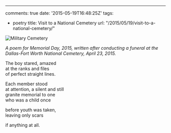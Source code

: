 ---
comments: true
date: '2015-05-19T16:48:25Z'
tags:
- poetry
title: Visit to a National Cemetery
url: "/2015/05/19/visit-to-a-national-cemetery/"

![Military Cemetery](/img/2015/cemetery.jpg)

*A poem for Memorial Day, 2015, written after conducting a funeral at the Dallas-Fort Worth National Cemetery, April 23, 2015.*

The boy stared, amazed  
at the ranks and files  
of perfect straight lines.  

Each member stood  
at attention, a silent and still  
granite memorial to one  
who was a child once

before youth was taken,  
leaving only scars

if anything at all. 

